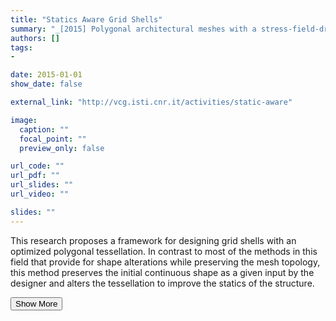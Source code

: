 ```yaml
---
title: "Statics Aware Grid Shells"
summary: "_[2015] Polygonal architectural meshes with a stress-field-driven optimizations_<p class=\"summary\">This research proposes a framework for designing grid shells with an optimized polygonal tessellation. In contrast to most of the methods in this field that provide for shape alterations while preserving the mesh topology, this method preserves the initial continuous shape as a given input by the designer and alters the tessellation to improve the statics of the structure.</p>"
authors: []
tags: 
- 

date: 2015-01-01
show_date: false

external_link: "http://vcg.isti.cnr.it/activities/static-aware"

image:
  caption: ""
  focal_point: ""
  preview_only: false

url_code: ""
url_pdf: ""
url_slides: ""
url_video: ""

slides: ""
---
```

<p>This research proposes a framework for designing grid shells with an optimized polygonal tessellation. In contrast to most of the methods in this field that provide for shape alterations while preserving the mesh topology, this method preserves the initial continuous shape as a given input by the designer and alters the tessellation to improve the statics of the structure.</p>
<button onclick="console.log('a')">Show More</button>
